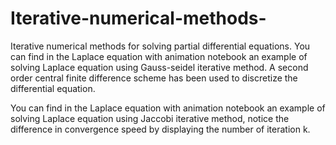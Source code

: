 # Iterative-numerical-methods-
Iterative numerical methods for solving partial differential equations. You can find in the Laplace equation with animation notebook an example of solving Laplace equation using Gauss-seidel iterative method. A second order central finite difference scheme has been used to discretize the differential equation.  


You can find in the Laplace equation with animation notebook an example of solving Laplace equation using Jaccobi iterative method, notice the difference in convergence speed by displaying the number of iteration k.
